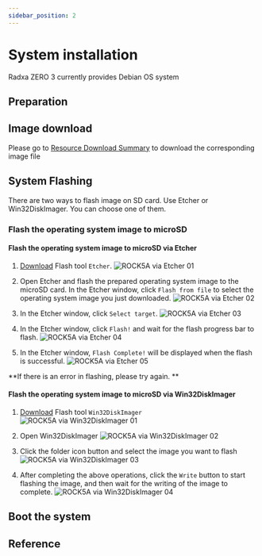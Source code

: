 ```yaml
---
sidebar_position: 2
---
```


# System installation

Radxa ZERO 3 currently provides Debian OS system

## Preparation

## Image download

Please go to [Resource Download Summary](/zero/zero3/other-os/android/download.md) to download the corresponding image file

## System Flashing

There are two ways to flash image on SD card. Use Etcher or Win32DiskImager. You can choose one of them.

### Flash the operating system image to microSD

<Tabs queryString="target">
   <TabItem value="via Etcher" label="Etcher">

#### Flash the operating system image to microSD via Etcher

1. [Download](https://etcher.balena.io/) Flash tool `Etcher`.
   ![ROCK5A via Etcher 01](/img/rock5a/rock5a-etcher.webp)

2. Open Etcher and flash the prepared operating system image to the microSD card. In the Etcher window, click `Flash from file` to select the operating system image you just downloaded.
   ![ROCK5A via Etcher 02](/img/rock5a/rock5a-etcher-1.webp)

3. In the Etcher window, click `Select target`.
   ![ROCK5A via Etcher 03](/img/rock5a/rock5a-etcher-2.webp)

4. In the Etcher window, click `Flash!` and wait for the flash progress bar to flash.
   ![ROCK5A via Etcher 04](/img/rock5a/rock5a-etcher-3.webp)

5. In the Etcher window, `Flash Complete!` will be displayed when the flash is successful.
   ![ROCK5A via Etcher 05](/img/rock5a/rock5a-etcher-4.webp)

**If there is an error in flashing, please try again. **

</TabItem>

   <TabItem value="Via Win32DiskImager" label="Win32DiskImager">

#### Flash the operating system image to microSD via Win32DiskImager

1. [Download](https://win32diskimager.org/) Flash tool `Win32DiskImager`
   ![ROCK5A via Win32DiskImager 01](/img/rock5a/rock5a-win32.webp)

2. Open Win32DiskImager
   ![ROCK5A via Win32DiskImager 02](/img/rock5a/rock5a-win32-1.webp)

3. Click the folder icon button and select the image you want to flash
   ![ROCK5A via Win32DiskImager 03](/img/rock5a/rock5a-win32-2.webp)

4. After completing the above operations, click the `Write` button to start flashing the image, and then wait for the writing of the image to complete.
   ![ROCK5A via Win32DiskImager 04](/img/rock5a/rock5a-win32-3.webp)

</TabItem>
</Tabs>

## Boot the system

## Reference
